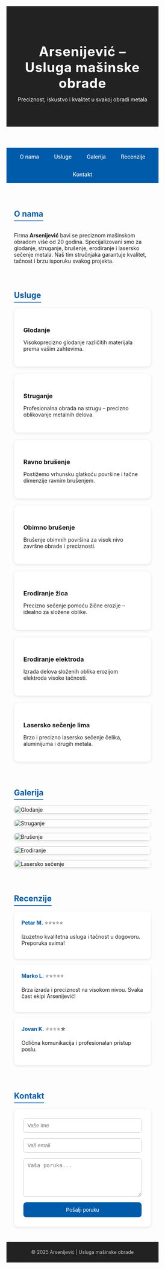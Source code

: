 <!DOCTYPE html>
<html lang="sr">
<head>
  <meta charset="UTF-8">
  <meta name="viewport" content="width=device-width, initial-scale=1.0">
  <title>Arsenijević – Usluga mašinske obrade</title>
  <style>
    * {
      margin: 0;
      padding: 0;
      box-sizing: border-box;
      scroll-behavior: smooth;
    }

    body {
      font-family: 'Segoe UI', Arial, sans-serif;
      background-color: #f3f3f3;
      color: #222;
      line-height: 1.6;
    }

    header {
      background-color: #222;
      color: #fff;
      text-align: center;
      padding: 50px 20px;
    }

    header h1 {
      font-size: 2.5em;
      margin-bottom: 10px;
      letter-spacing: 1px;
    }

    nav {
      background-color: #005baa;
      display: flex;
      justify-content: center;
      flex-wrap: wrap;
    }

    nav a {
      color: #fff;
      padding: 15px 20px;
      text-decoration: none;
      transition: background 0.3s;
      font-weight: 500;
    }

    nav a:hover {
      background-color: #004480;
    }

    section {
      max-width: 1000px;
      margin: 40px auto;
      padding: 0 20px;
    }

    h2 {
      color: #005baa;
      margin-bottom: 15px;
      text-align: center;
      border-bottom: 2px solid #005baa;
      display: inline-block;
      padding-bottom: 5px;
    }

    .service {
      background: #fff;
      border-radius: 12px;
      padding: 25px;
      margin-bottom: 20px;
      box-shadow: 0 2px 8px rgba(0,0,0,0.1);
      transition: transform 0.2s ease, box-shadow 0.2s ease;
    }

    .service:hover {
      transform: translateY(-4px);
      box-shadow: 0 4px 14px rgba(0,0,0,0.15);
    }

    .gallery {
      display: grid;
      grid-template-columns: repeat(auto-fit, minmax(250px, 1fr));
      gap: 15px;
    }

    .gallery img {
      width: 100%;
      border-radius: 10px;
      box-shadow: 0 2px 6px rgba(0,0,0,0.1);
    }

    .reviews {
      display: flex;
      flex-direction: column;
      gap: 15px;
    }

    .review {
      background: #fff;
      padding: 20px;
      border-radius: 10px;
      box-shadow: 0 2px 6px rgba(0,0,0,0.1);
    }

    .review strong {
      color: #005baa;
    }

    form {
      display: flex;
      flex-direction: column;
      gap: 15px;
      background: #fff;
      padding: 25px;
      border-radius: 12px;
      box-shadow: 0 2px 8px rgba(0,0,0,0.1);
    }

    input, textarea {
      padding: 10px;
      border-radius: 6px;
      border: 1px solid #ccc;
      font-size: 1em;
      width: 100%;
    }

    button {
      background-color: #005baa;
      color: #fff;
      border: none;
      padding: 12px;
      border-radius: 8px;
      cursor: pointer;
      font-size: 1em;
      transition: background 0.3s;
    }

    button:hover {
      background-color: #004480;
    }

    footer {
      background-color: #222;
      color: #ccc;
      text-align: center;
      padding: 20px 10px;
      margin-top: 40px;
      font-size: 0.9em;
    }
  </style>
</head>
<body>

<header>
  <h1>Arsenijević – Usluga mašinske obrade</h1>
  <p>Preciznost, iskustvo i kvalitet u svakoj obradi metala</p>
</header>

<nav>
  <a href="#onama">O nama</a>
  <a href="#usluge">Usluge</a>
  <a href="#galerija">Galerija</a>
  <a href="#recenzije">Recenzije</a>
  <a href="#kontakt">Kontakt</a>
</nav>

<section id="onama">
  <h2>O nama</h2>
  <p>
    Firma <strong>Arsenijević</strong> bavi se preciznom mašinskom obradom više od 20 godina.
    Specijalizovani smo za glodanje, struganje, brušenje, erodiranje i lasersko sečenje metala.
    Naš tim stručnjaka garantuje kvalitet, tačnost i brzu isporuku svakog projekta.
  </p>
</section>

<section id="usluge">
  <h2>Usluge</h2>

  <div class="service">
    <h3>Glodanje</h3>
    <p>Visokoprecizno glodanje različitih materijala prema vašim zahtevima.</p>
  </div>

  <div class="service">
    <h3>Struganje</h3>
    <p>Profesionalna obrada na strugu – precizno oblikovanje metalnih delova.</p>
  </div>

  <div class="service">
    <h3>Ravno brušenje</h3>
    <p>Postižemo vrhunsku glatkoću površine i tačne dimenzije ravnim brušenjem.</p>
  </div>

  <div class="service">
    <h3>Obimno brušenje</h3>
    <p>Brušenje obimnih površina za visok nivo završne obrade i preciznosti.</p>
  </div>

  <div class="service">
    <h3>Erodiranje žica</h3>
    <p>Precizno sečenje pomoću žične erozije – idealno za složene oblike.</p>
  </div>

  <div class="service">
    <h3>Erodiranje elektroda</h3>
    <p>Izrada delova složenih oblika erozijom elektroda visoke tačnosti.</p>
  </div>

  <div class="service">
    <h3>Lasersko sečenje lima</h3>
    <p>Brzo i precizno lasersko sečenje čelika, aluminijuma i drugih metala.</p>
  </div>
</section>

<section id="galerija">
  <h2>Galerija</h2>
  <div class="gallery">
    <img src="https://via.placeholder.com/400x250?text=Glodanje" alt="Glodanje">
    <img src="https://via.placeholder.com/400x250?text=Struganje" alt="Struganje">
    <img src="https://via.placeholder.com/400x250?text=Brušenje" alt="Brušenje">
    <img src="https://via.placeholder.com/400x250?text=Erodiranje" alt="Erodiranje">
    <img src="https://via.placeholder.com/400x250?text=Lasersko+sečenje" alt="Lasersko sečenje">
  </div>
</section>

<section id="recenzije">
  <h2>Recenzije</h2>
  <div class="reviews">
    <div class="review">
      <strong>Petar M.</strong> ⭐⭐⭐⭐⭐  
      <p>Izuzetno kvalitetna usluga i tačnost u dogovoru. Preporuka svima!</p>
    </div>
    <div class="review">
      <strong>Marko L.</strong> ⭐⭐⭐⭐⭐  
      <p>Brza izrada i preciznost na visokom nivou. Svaka čast ekipi Arsenijević!</p>
    </div>
    <div class="review">
      <strong>Jovan K.</strong> ⭐⭐⭐⭐☆  
      <p>Odlična komunikacija i profesionalan pristup poslu.</p>
    </div>
  </div>
</section>

<section id="kontakt">
  <h2>Kontakt</h2>
  <form>
    <input type="text" placeholder="Vaše ime" required>
    <input type="email" placeholder="Vaš email" required>
    <textarea rows="5" placeholder="Vaša poruka..." required></textarea>
    <button type="submit">Pošalji poruku</button>
  </form>
</section>

<footer>
  © 2025 Arsenijević | Usluga mašinske obrade
</footer>

</body>
</html>
